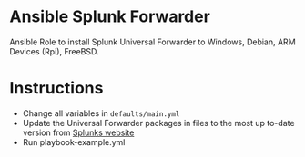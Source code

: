 # Ansible Splunk Forwarder
Ansible Role to install Splunk Universal Forwarder to Windows, Debian, ARM Devices (Rpi), FreeBSD.  

# Instructions
* Change all variables in `defaults/main.yml`
* Update the Universal Forwarder packages in files to the most up to-date version from [Splunks website](https://www.splunk.com/en_us/download/universal-forwarder.html)
* Run playbook-example.yml